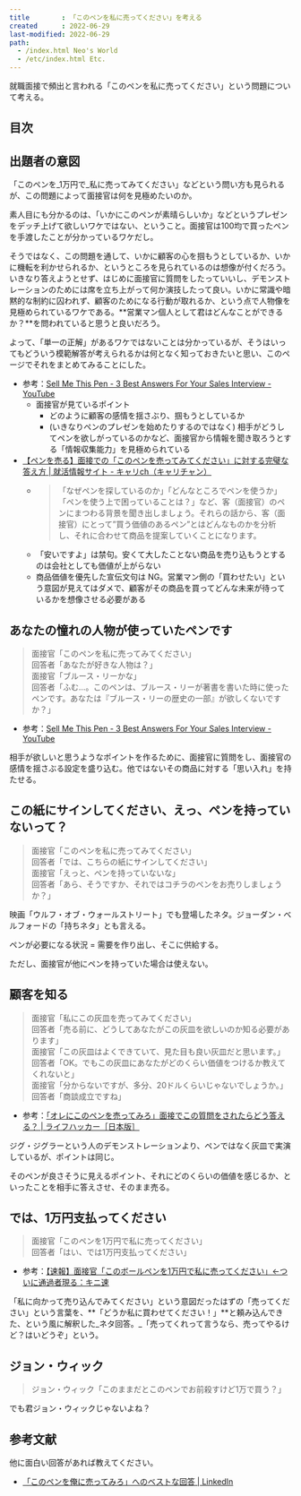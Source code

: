```yaml
---
title        : 「このペンを私に売ってください」を考える
created      : 2022-06-29
last-modified: 2022-06-29
path:
  - /index.html Neo's World
  - /etc/index.html Etc.
---
```


就職面接で頻出と言われる「このペンを私に売ってください」という問題について考える。


## 目次


## 出題者の意図

「このペンを_1万円で_私に売ってみてください」などという問い方も見られるが、この問題によって面接官は何を見極めたいのか。

素人目にも分かるのは、「いかにこのペンが素晴らしいか」などというプレゼンをデッチ上げて欲しいワケではない、ということ。面接官は100均で買ったペンを手渡したことが分かっているワケだし。

そうではなく、この問題を通して、いかに顧客の心を掴もうとしているか、いかに機転を利かせられるか、というところを見られているのは想像が付くだろう。いきなり答えようとせず、はじめに面接官に質問をしたっていいし、デモンストレーションのためには席を立ち上がって何か演技したって良い。いかに常識や暗黙的な制約に囚われず、顧客のためになる行動が取れるか、という点で人物像を見極められているワケである。**営業マン個人として君はどんなことができるか？**を問われていると思うと良いだろう。

よって、「単一の正解」があるワケではないことは分かっているが、そうはいってもどういう模範解答が考えられるかは何となく知っておきたいと思い、このページでそれをまとめてみることにした。

- 参考：[Sell Me This Pen - 3 Best Answers For Your Sales Interview - YouTube](https://www.youtube.com/watch?v=4V2rGGSfcfk)
  - 面接官が見ているポイント
    - どのように顧客の感情を揺さぶり、掴もうとしているか
    - (いきなりペンのプレゼンを始めたりするのではなく) 相手がどうしてペンを欲しがっているのかなど、面接官から情報を聞き取ろうとする「情報収集能力」を見極められている
- [【ペンを売る】面接での「このペンを売ってみてください」に対する完璧な答え方 | 就活情報サイト - キャリch（キャリチャン）](https://career-ch.com/column/22861)
  - > 「なぜペンを探しているのか」「どんなところでペンを使うか」「ペンを使う上で困っていることは？」など、客（面接官）のペンにまつわる背景を聞き出しましょう。それらの話から、客（面接官）にとって”買う価値のあるペン”とはどんなものかを分析し、それに合わせて商品を提案していくことになります。
  - 「安いですよ」は禁句。安くて大したことない商品を売り込もうとするのは会社としても価値が上がらない
  - 商品価値を優先した宣伝文句は NG。営業マン側の「買わせたい」という意図が見えてはダメで、顧客がその商品を買ってどんな未来が待っているかを想像させる必要がある
  


## あなたの憧れの人物が使っていたペンです

> 面接官「このペンを私に売ってみてください」  
> 回答者「あなたが好きな人物は？」  
> 面接官「ブルース・リーかな」  
> 回答者「ふむ…。このペンは、ブルース・リーが著書を書いた時に使ったペンです。あなたは『ブルース・リーの歴史の一部』が欲しくないですか？」

- 参考：[Sell Me This Pen - 3 Best Answers For Your Sales Interview - YouTube](https://www.youtube.com/watch?v=4V2rGGSfcfk)

相手が欲しいと思うようなポイントを作るために、面接官に質問をし、面接官の感情を揺さぶる設定を盛り込む。他ではないその商品に対する「思い入れ」を持たせる。


## この紙にサインしてください、えっ、ペンを持っていないって？

> 面接官「このペンを私に売ってみてください」  
> 回答者「では、こちらの紙にサインしてください」  
> 面接官「えっと、ペンを持っていないな」  
> 回答者「あら、そうですか、それではコチラのペンをお売りしましょうか？」

映画「ウルフ・オブ・ウォールストリート」でも登場したネタ。ジョーダン・ベルフォードの「持ちネタ」とも言える。

ペンが必要になる状況 = 需要を作り出し、そこに供給する。

ただし、面接官が他にペンを持っていた場合は使えない。


## 顧客を知る

> 面接官「私にこの灰皿を売ってみてください」  
> 回答者「売る前に、どうしてあなたがこの灰皿を欲しいのか知る必要があります」  
> 面接官「この灰皿はよくできていて、見た目も良い灰皿だと思います。」  
> 回答者「OK。でもこの灰皿にあなたがどのくらい価値をつけるか教えてくれないと」  
> 面接官「分からないですが、多分、20ドルくらいじゃないでしょうか。」  
> 回答者「商談成立ですね」

- 参考：[「オレにこのペンを売ってみろ」面接でこの質問をされたらどう答える？ | ライフハッカー［日本版］](https://www.lifehacker.jp/article/160901sell_me_this/)

ジグ・ジグラーという人のデモンストレーションより、ペンではなく灰皿で実演しているが、ポイントは同じ。

そのペンが良さそうに見えるポイント、それにどのくらいの価値を感じるか、といったことを相手に答えさせ、そのまま売る。


## では、1万円支払ってください

> 面接官「このペンを1万円で私に売ってください」  
> 回答者「はい、では1万円支払ってください」

- 参考：[【速報】面接官「このボールペンを1万円で私に売ってください」←ついに通過者現る：キニ速](http://blog.livedoor.jp/kinisoku/archives/5346720.html)

「私に向かって売り込んでみてください」という意図だったはずの「売ってください」という言葉を、**「どうか私に買わせてください！」**と頼み込んできた、という風に解釈した_ネタ回答。_「売ってくれって言うなら、売ってやるけど？はいどうぞ」という。


## ジョン・ウィック

> ジョン・ウィック「このままだとこのペンでお前殺すけど1万で買う？」

でも君ジョン・ウィックじゃないよね？


## 参考文献

他に面白い回答があれば教えてください。

- [「このペンを俺に売ってみろ」へのベストな回答 | LinkedIn](https://www.linkedin.com/pulse/%E3%81%93%E3%81%AE%E3%83%9A%E3%83%B3%E3%82%92%E4%BF%BA%E3%81%AB%E5%A3%B2%E3%81%A3%E3%81%A6%E3%81%BF%E3%82%8D%E3%81%B8%E3%81%AE%E3%83%99%E3%82%B9%E3%83%88%E3%81%AA%E5%9B%9E%E7%AD%94-akito-sato/?originalSubdomain=jp)
